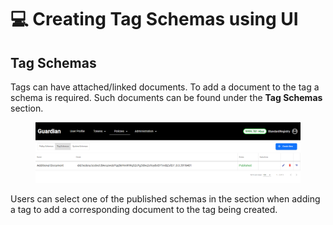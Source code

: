 # 💻 Creating Tag Schemas using UI

## Tag Schemas

Tags can have attached/linked documents. To add a document to the tag a schema is required. Such documents can be found under the **Tag Schemas** section.

<figure><img src="../../../../.gitbook/assets/image (14) (1).png" alt=""><figcaption></figcaption></figure>

Users can select one of the published schemas in the section when adding a tag to add a corresponding document to the tag being created.
